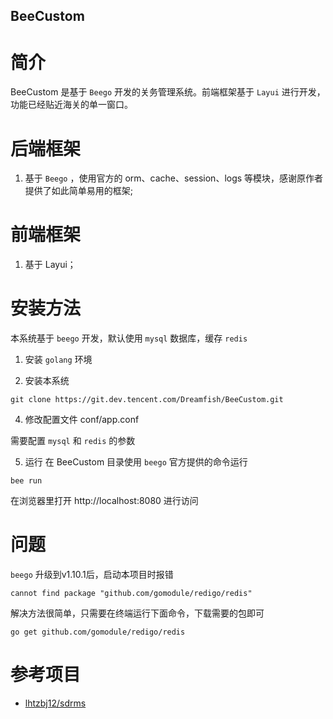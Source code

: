 ## BeeCustom

# 简介
BeeCustom 是基于 `Beego` 开发的关务管理系统。前端框架基于 `Layui` 进行开发，功能已经贴近海关的单一窗口。

# 后端框架
1. 基于 `Beego` ，使用官方的 orm、cache、session、logs 等模块，感谢原作者提供了如此简单易用的框架;

# 前端框架
1. 基于 Layui；


# 安装方法

本系统基于 `beego` 开发，默认使用 `mysql` 数据库，缓存 `redis` 

1. 安装 `golang` 环境

2. 安装本系统
```
git clone https://git.dev.tencent.com/Dreamfish/BeeCustom.git

```

4. 修改配置文件 conf/app.conf

 需要配置 `mysql` 和 `redis` 的参数
 
5. 运行
在 BeeCustom 目录使用 `beego` 官方提供的命令运行
```
bee run 
```

在浏览器里打开 http://localhost:8080 进行访问


# 问题
 `beego` 升级到v1.10.1后，启动本项目时报错
 ```
 cannot find package "github.com/gomodule/redigo/redis"
 ```
 解决方法很简单，只需要在终端运行下面命令，下载需要的包即可
 
 ```
 go get github.com/gomodule/redigo/redis
 ```

# 参考项目
 - [lhtzbj12/sdrms](https://gitee.com/lhtzbj12/sdrms/tree/master)

